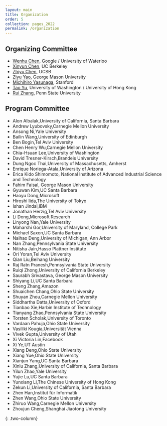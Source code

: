 ```yaml
---
layout: main
title: Organization
order: 5
collection: pages_2022
permalink: /organization
---
```


## Organizing Committee
- [Wenhu Chen](https://wenhuchen.github.io/), Google / University of Waterloo
- [Xinyun Chen](https://jungyhuk.github.io/), UC Berkeley
- [Zhiyu Chen](https://czyssrs.github.io/), UCSB
- [Ziyu Yao](https://ziyuyao.org/), George Mason University
- [Michihiro Yasunaga](https://cs.stanford.edu/~myasu/), Stanford 
- [Tao Yu](https://taoyds.github.io/), University of Washington / University of Hong Kong
- [Rui Zhang](https://ryanzhumich.github.io/), Penn State University

## Program Committee

- Alon Albalak,University of California, Santa Barbara
- Andrew Lyubovsky,Carnegie Mellon University
- Ansong Ni,Yale University
- Bailin Wang,University of Edinburgh
- Ben Bogin,Tel Aviv University
- Chen Henry Wu,Carnegie Mellon University
- Chia-Hsuan Lee,University of Washington
- David Tresner-Kirsch,Brandeis University
- Dung Ngoc Thai,University of Massachusetts, Amherst
- Enrique Noriega-Atala,University of Arizona
- Erica Kido Shimomoto, National Institute of Advanced Industrial Science and Technology
- Fahim Faisal, George Mason University
- Gyuwan Kim,UC Santa Barbara
- Haoyu Dong,Microsoft
- Hiroshi Iida,The University of Tokyo
- Ishan Jindal,IBM
- Jonathan Herzig,Tel Aviv University
- Li Dong,Microsoft Research
- Linyong Nan,Yale University
- Maharshi Gor,University of Maryland, College Park
- Michael Saxon,UC Santa Barbara
- Naihao Deng,University of Michigan, Ann Arbor
- Nan Zhang,Pennsylvania State University
- Nitisha Jain,Hasso Plattner Institute
- Ori Yoran,Tel Aviv University
- Qian Liu,Beihang University
- Raj Ratn Pranesh,Pennsylvania State University
- Ruiqi Zhong,University of California Berkeley
- Saurabh Srivastava, George Mason University
- Shiyang Li,UC Santa Barbara
- Sheng Zhang,Amazon
- Shuaichen Chang,Ohio State University
- Shuyan Zhou,Carnegie Mellon University
- Siddhartha Datta,University of Oxford
- Tianbao Xie,Harbin Institute of Technology
- Tianyang Zhao,Pennsylvania State University
- Torsten Scholak,University of Toronto
- Vardaan Pahuja,Ohio State University
- Vasiliki Kougia,Universität Vienna
- Vivek Gupta,University of Utah
- Xi Victoria Lin,Facebook
- Xi Ye,UT Austin
- Xiang Deng,Ohio State University
- Xiang Yue,Ohio State University
- Xianjun Yang,UC Santa Barbara
- Xinlu Zhang,University of California, Santa Barbara
- Yilun Zhao,Yale University
- Yujie Lu,UC Santa Barbara
- Yunxiang Li,The Chinese University of Hong Kong
- Zekun Li,University of California, Santa Barbara
- Zhen Han,Institut für Informatik
- Zhen Wang,Ohio State University
- Zhiruo Wang,Carnegie Mellon University
- Zhoujun Cheng,Shanghai Jiaotong University

{: .two-column}

